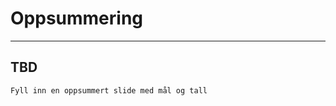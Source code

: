 <!-- .slide: data-background-image="./content/images/bouvet-logo.svg" data-background-size="15%" data-background-position="right 2% top 2%"-->

# Oppsummering

---

## TBD

<code>Fyll inn en oppsummert slide med mål og tall</code>